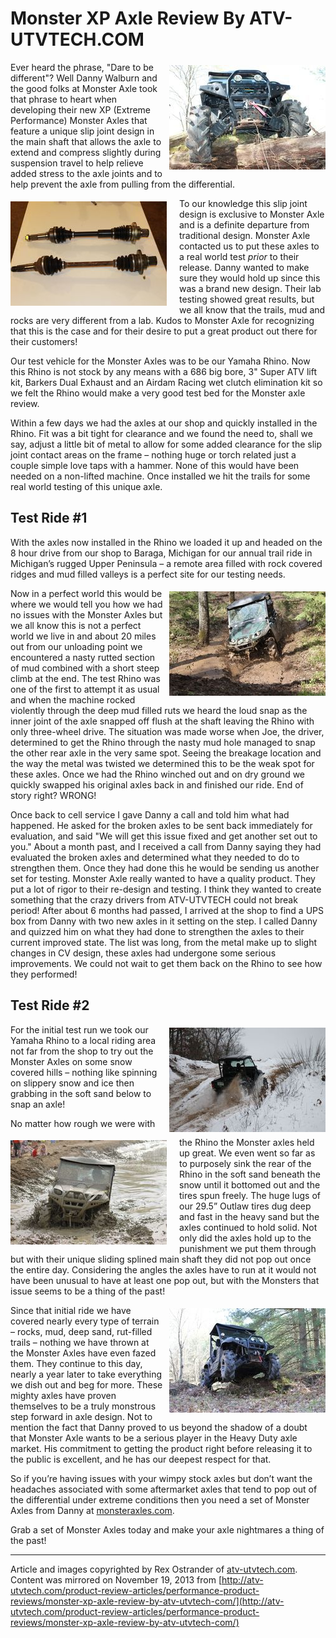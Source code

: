 Monster XP Axle Review By ATV-UTVTECH.COM
=========================================

<a href="content/img/reviews/atv-utvtech/1.jpg" class="gallery" style="float: right; margin: 5px 0px 5px 10px" rel="review" title="&copy; Rex Ostrander">
<img src="content/img/reviews/atv-utvtech/1_thumb.jpg">
</a>

Ever heard the phrase, "Dare to be different"? Well Danny Walburn and the good folks at Monster Axle took that phrase to 
heart when developing their new XP (Extreme Performance) Monster Axles that feature a unique slip joint design in the 
main shaft that allows the axle to extend and compress slightly during suspension travel to help relieve added stress to 
the axle joints and to help prevent the axle from pulling from the differential.

<a href="content/img/reviews/atv-utvtech/2.jpg" class="gallery" style="float: left; margin: 5px 20px 5px 0px" rel="review" title="&copy; Rex Ostrander">
<img src="content/img/reviews/atv-utvtech/2_thumb.jpg">
</a>

To our knowledge this slip joint design is exclusive to Monster Axle and is a definite departure from traditional design. 
Monster Axle contacted us to put these axles to a real world test *prior* to their release. Danny wanted to make sure 
they would hold up since this was a brand new design. Their lab testing showed great results, but we all know that the 
trails, mud and rocks are very different from a lab. Kudos to Monster Axle for recognizing that this is the case and for 
their desire to put a great product out there for their customers!

Our test vehicle for the Monster Axles was to be our Yamaha Rhino. Now this Rhino is not stock by any means with a 686 
big bore, 3" Super ATV lift kit, Barkers Dual Exhaust and an Airdam Racing wet clutch elimination kit so we felt the 
Rhino would make a very good test bed for the Monster axle review.

Within a few days we had the axles at our shop and quickly installed in the Rhino. Fit was a bit tight for clearance and 
we found the need to, shall we say, adjust a little bit of metal to allow for some added clearance for the slip joint 
contact areas on the frame &#8211; nothing huge or torch related just a couple simple love taps with a hammer. None of 
this would have been needed on a non-lifted machine. Once installed we hit the trails for some real world testing of 
this unique axle.

Test Ride #1
------------
With the axles now installed in the Rhino we loaded it up and headed on the 8 hour drive from our shop to Baraga, 
Michigan for our annual trail ride in Michigan’s rugged Upper Peninsula – a remote area filled with rock covered ridges 
and mud filled valleys is a perfect site for our testing needs.

<a href="content/img/reviews/atv-utvtech/3.jpg" class="gallery"  style="float: right; margin: 5px 0px 5px 10px" rel="review" title="&copy; Rex Ostrander">
<img src="content/img/reviews/atv-utvtech/3_thumb.jpg">
</a>

Now in a perfect world this would be where we would tell you how we had no issues with the Monster Axles but we all know 
this is not a perfect world we live in and about 20 miles out from our unloading point we encountered a nasty rutted 
section of mud combined with a short steep climb at the end. The test Rhino was one of the first to attempt it as usual 
and when the machine rocked violently through the deep mud filled ruts we heard the loud snap as the inner joint of the 
axle snapped off flush at the shaft leaving the Rhino with only three-wheel drive. The situation was made worse when Joe, 
the driver, determined to get the Rhino through the nasty mud hole managed to snap the other rear axle in the very same 
spot. Seeing the breakage location and the way the metal was twisted we determined this to be the weak spot for these 
axles. Once we had the Rhino winched out and on dry ground we quickly swapped his original axles back in and finished our 
ride. End of story right? WRONG!

Once back to cell service I gave Danny a call and told him what had happened. He asked for the broken axles to be sent 
back immediately for evaluation, and said "We will get this issue fixed and get another set out to you." About a month 
past, and I received a call from Danny saying they had evaluated the broken axles and determined what they needed to do 
to strengthen them. Once they had done this he would be sending us another set for testing. Monster Axle really wanted 
to have a quality product. They put a lot of rigor to their re-design and testing. I think they wanted to create 
something that the crazy drivers from ATV-UTVTECH could not break period!  After about 6 months had passed, I arrived at 
the shop to find a UPS box from Danny with two new axles in it setting on the step. I called Danny and quizzed him on 
what they had done to strengthen the axles to their current improved state. The list was long, from the metal make up to 
slight changes in CV design, these axles had undergone some serious improvements. We could not wait to get them back on 
the Rhino to see how they performed!

Test Ride #2
------------

<a href="content/img/reviews/atv-utvtech/4.jpg" class="gallery" style="float: right; margin: 5px 0px 5px 10px" rel="review" title="&copy; Rex Ostrander">
<img src="content/img/reviews/atv-utvtech/4_thumb.jpg">
</a>

For the initial test run we took our Yamaha Rhino to a local riding area not far from the shop to try out the Monster 
Axles on some snow covered hills &#8211; nothing like spinning on slippery snow and ice then grabbing in the soft sand 
below to snap an axle!

<a href="content/img/reviews/atv-utvtech/5.jpg" class="gallery" style="float: left; margin: 5px 20px 5px 0px" rel="review" title="&copy; Rex Ostrander">
<img src="content/img/reviews/atv-utvtech/5_thumb.jpg">
</a>

No matter how rough we were with the Rhino the Monster axles held up great. We even went so far as to purposely sink the 
rear of the Rhino in the soft sand beneath the snow until it bottomed out and the tires spun freely. The huge lugs of our 
29.5” Outlaw tires dug deep and fast in the heavy sand but the axles continued to hold solid. Not only did the axles hold 
up to the punishment we put them through but with their unique sliding splined main shaft they did not pop out once the 
entire day. Considering the angles the axles have to run at it would not have been unusual to have at least one pop out, 
but with the Monsters that issue seems to be a thing of the past!

<a href="content/img/reviews/atv-utvtech/6.jpg" class="gallery" style="float: right; margin: 5px 0px 5px 10px" rel="review" title="&copy; Rex Ostrander">
<img src="content/img/reviews/atv-utvtech/6_thumb.jpg">
</a>

Since that initial ride we have covered nearly every type of terrain &#8211; rocks, mud, deep sand, rut-filled trails 
&#8211; nothing we have thrown at the Monster Axles have even fazed them. They continue to this day, nearly a year later 
to take everything we dish out and beg for more. These mighty axles have proven themselves to be a truly monstrous step 
forward in axle design. Not to mention the fact that Danny proved to us beyond the shadow of a doubt that Monster Axle 
wants to be a serious player in the Heavy Duty axle market. His commitment to getting the product right before releasing 
it to the public is excellent, and he has our deepest respect for that.

So if you’re having issues with your wimpy stock axles but don’t want the headaches associated with some aftermarket 
axles that tend to pop out of the differential under extreme conditions then you need a set of Monster Axles from Danny 
at [monsteraxles.com](http://monsteraxles.com).

Grab a set of Monster Axles today and make your axle nightmares a thing of the past!

----
Article and images copyrighted by Rex Ostrander of [atv-utvtech.com](http://atv-utvtech.com). Content was mirrored on November 19, 2013 from [http://atv-utvtech.com/product-review-articles/performance-product-reviews/monster-xp-axle-review-by-atv-utvtech-com/](http://atv-utvtech.com/product-review-articles/performance-product-reviews/monster-xp-axle-review-by-atv-utvtech-com/)
